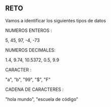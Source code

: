 ## RETO 
Vamos a identificar los siguientes tipos de datos

NUMEROS ENTEROS : 

5, 45, 97, -4, -73

NUMEROS DECIMALES:

1.4, 9.74, 10.5372, 0.5, 9.9

CARACTER : 

"a", "b", "99", "$", "F"

CADENA DE CARACTERES : 

"hola mundo", "escuela de código"
